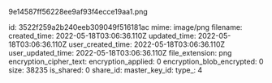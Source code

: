 9e14587ff56228ee9af93f4ecce19aa1.png

id: 3522f259a2b240eeb309049f516181ac
mime: image/png
filename: 
created_time: 2022-05-18T03:06:36.110Z
updated_time: 2022-05-18T03:06:36.110Z
user_created_time: 2022-05-18T03:06:36.110Z
user_updated_time: 2022-05-18T03:06:36.110Z
file_extension: png
encryption_cipher_text: 
encryption_applied: 0
encryption_blob_encrypted: 0
size: 38235
is_shared: 0
share_id: 
master_key_id: 
type_: 4